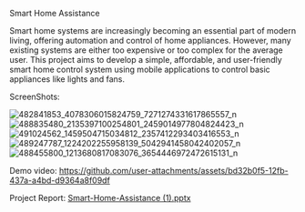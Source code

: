 Smart Home Assistance

Smart home systems are increasingly becoming an essential part of modern living, offering automation and
control of home appliances. However, many existing systems are either too expensive or too complex for the
average user. This project aims to develop a simple, affordable, and user-friendly smart home control system
using mobile applications to control basic appliances like lights and fans.

ScreenShots:

![482841853_4078306015824759_7271274331617865557_n](https://github.com/user-attachments/assets/9a6a816e-9928-45dd-bcce-c503e4cc59df)
![488835480_2135397100254801_2459014977804824423_n](https://github.com/user-attachments/assets/1ae71a97-07e1-470a-9853-76f5788bd652)
![491024562_1459504715034812_2357412293403416553_n](https://github.com/user-attachments/assets/0a82571c-5d94-47f6-98fb-eb1edaa31dbf)
![489247787_1224202255958139_5042941458042402057_n](https://github.com/user-attachments/assets/b5b3d910-0abf-4324-86d5-d63c45b61f28)
![488455800_1213680817083076_3654446972472615131_n](https://github.com/user-attachments/assets/211bdcc3-fb08-4a0d-8183-a07747244f42)


Demo video:
https://github.com/user-attachments/assets/bd32b0f5-12fb-437a-a4bd-d9364a8f09df

Project Report: 
[Smart-Home-Assistance (1).pptx](https://github.com/user-attachments/files/19938693/Smart-Home-Assistance.1.pptx)


